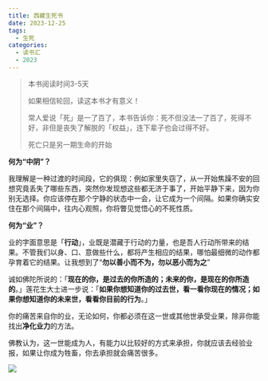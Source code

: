 ```yaml
---
title: 西藏生死书
date: 2023-12-25
tags:
  - 生死
categories:
  - 读书汇
  - 2023
---
```


> 本书阅读时间3-5天
>
> 如果相信轮回，读这本书才有意义！
>
> 常人爱说「死」是一了百了，本书告诉你：死不但没法一了百了，死得不好，非但是丧失了解脱的「权益」，连下辈子也会过得不好。
>
> 死亡只是另一期生命的开始

**何为“中阴”？**

我理解是一种过渡的时间段，它的俱现：例如家里失窃了，从一开始焦躁不安的回想究竟丢失了哪些东西，突然你发现想这些都无济于事了，开始平静下来，因为你别无选择。你应该停在那个宁静的状态中一会，让它成为一个间隔。如果你确实安住在那个间隔中，往内心观照，你将瞥见觉悟心的不死性质。

**何为“业”？**

业的字面意思是「**行动**」，业既是潜藏于行动的力量，也是吾人行动所带来的结果。不管我们以身、口、意做些什么，都将产生相应的结果，哪怕最细微的动作都孕育着它的结果。让我想到了“**勿以善小而不为，勿以恶小而为之**”

诚如佛陀所说的：「**现在的你，是过去的你所造的；未来的你，是现在的你所造的**。」莲花生大士进一步说：「**如果你想知道你的过去世，看一看你现在的情况；如果你想知道你的未来世，看看你目前的行为**。」

你的痛苦来自你的业，无论如何，你都必须在这一世或其他世承受业果，除非你能找出**净化业力**的方法。

佛教认为，这一世能成为人，有能力以比较好的方式来承担，你就应该去经验业报，如果让你成为牲畜，你去承担就会痛苦很多。





![](https://jsd.cdn.zzko.cn/gh/hfshaobing/picx-images-hosting@master/20231227/2023-12-27_145046.310w20nxwec0.webp)